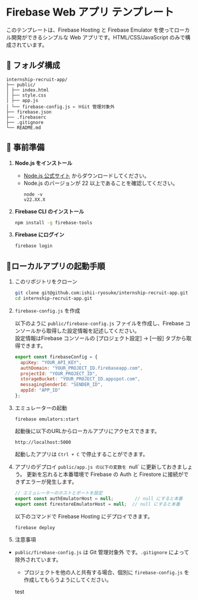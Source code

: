 # Firebase Web アプリ テンプレート

このテンプレートは、Firebase Hosting と Firebase Emulator を使ってローカル開発ができるシンプルな Web アプリです。HTML/CSS/JavaScript のみで構成されています。

## 📁 フォルダ構成
```
internship-recruit-app/
├── public/
│ ├── index.html
│ ├── style.css
│ ├── app.js
│ └── firebase-config.js ← ※Git 管理対象外
├── firebase.json
├── .firebaserc
├── .gitignore
└── README.md
```

## 🔧 事前準備

1. **Node.js をインストール**
   - [Node.js 公式サイト](https://nodejs.org/ja) からダウンロードしてください。
   - Node.js のバージョンが 22 以上であることを確認してください。
     ```
     node -v
     v22.XX.X
     ```

2. **Firebase CLI のインストール**

    ```bash
    npm install -g firebase-tools
    ```

3. **Firebase にログイン**
    ```bash
    firebase login
    ```

## 🚀ローカルアプリの起動手順

1. このリポジトリをクローン
    ```bash
    git clone git@github.com:ishii-ryosuke/internship-recruit-app.git
    cd internship-recruit-app.git
    ```

2. `firebase-config.js` を作成

    以下のように `public/firebase-config.js` ファイルを作成し、Firebase コンソールから取得した設定情報を記述してください。  
    設定情報はFirebase コンソールの [プロジェクト設定] → [一般] タブから取得できます。

    ```javascript
    export const firebaseConfig = {
      apiKey: "YOUR_API_KEY",
      authDomain: "YOUR_PROJECT_ID.firebaseapp.com",
      projectId: "YOUR_PROJECT_ID",
      storageBucket: "YOUR_PROJECT_ID.appspot.com",
      messagingSenderId: "SENDER_ID",
      appId: "APP_ID"
    };
    ```

3. エミュレーターの起動

    ```shell
    firebase emulators:start
    ```
    起動後に以下のURLからローカルアプリにアクセスできます。
    ```
    http://localhost:5000
    ```
    起動したアプリは `Ctrl + C` で停止することができます。

4. アプリのデプロイ
    `public/app.js の以下の変数を `null` に更新しておきましょう。
    更新を忘れると本番環境で Firebase の Auth と Firestore に接続ができずエラーが発生します。
    ```js
    // エミュレーターのホストとポートを設定
    export const authEmulatorHost = null;        // null にすると本番
    export const firestoreEmulatorHost = null;  // null にすると本番
    ```
    以下のコマンドで Firebase Hosting にデプロイできます。
    ```shell
    firebase deploy
    ```

5. 注意事項
- `public/firebase-config.js` は Git 管理対象外 です。`.gitignore` によって除外されています。
  - プロジェクトを他の人と共有する場合、個別に `firebase-config.js` を作成してもらうようにしてください。


  test
